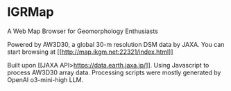 # IGRMap
A Web Map Browser for Geomorphology Enthusiasts

Powered by AW3D30, a global 30-m resolution DSM data by JAXA. 
You can start browsing at [[http://map.ikgm.net:22321/index.html]]

Built upon [[JAXA API>https://data.earth.jaxa.jp/]].
Using Javascript to process AW3D30 array data.
Processing scripts were mostly generated by OpenAI o3-mini-high LLM.
